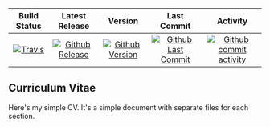 | Build Status                             | Latest Release                                      | Version                                            | Last Commit                                                    | Activity                                    |
| :--------------------------------------: | :--------------------------:                        | :----:                                             | :------:                                                       | :------:                                    |
| [![Travis][travis_shield]][travis]       | [![Github Release][release_shield]][github_release] | [![Github Version][version_shield]][github_version] | [![Github Last Commit][last_commit_shield]][github_last_commit] | [![Github commit activity][activity_shield]][github_activity] |


[travis_shield]: https://travis-ci.org/skulumani/kulumani_cv.svg?branch=master 
[release_shield]: https://img.shields.io/github/release/skulumani/kulumani_cv.svg
[version_shield]: https://badge.fury.io/gh/skulumani%2Fkulumani_cv.svg
[last_commit_shield]: https://img.shields.io/github/last-commit/skulumani/kulumani_cv.svg
[activity_shield]: https://img.shields.io/github/commit-activity/y/skulumani/kulumani_cv.svg

[travis]: https://travis-ci.org/skulumani/kulumani_cv
[github_release]: https://github.com/skulumani/kulumani_cv/releases/latest
[github_version]: https://github.com/skulumani/kulumani_cv/releases/latest
[github_last_commit]: https://github.com/skulumani/kulumani_cv/commits/master
[github_activity]: https://github.com/skulumani/kulumani_cv/graphs/commit-activity

## Curriculum Vitae

Here's my simple CV.
It's a simple document with separate files for each section.
